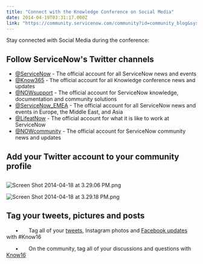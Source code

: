 ```yaml
---
title: "Connect with the Knowledge Conference on Social Media"
date: 2014-04-19T03:31:17.000Z
link: "https://community.servicenow.com/community?id=community_blog&sys_id=339c2225dbd0dbc01dcaf3231f96192c"
---
```

<p>Stay connected with Social Media during the conference:</p><p></p><h2>Follow ServiceNow's Twitter channels</h2><ul><li><a title="witter.com/servicenow" href="https://twitter.com/servicenow">@ServiceNow</a> - The official account for all ServiceNow news and events</li><li><a title="witter.com/Know365" href="https://twitter.com/Know365">@Know365</a> <span style="font-size: 13.63636302948px;">- The official account for all Knowledge conference news and updates</span></li><li><a title="witter.com/NOWsupport" href="https://twitter.com/NOWsupport">@NOWsupport</a> - The official account for ServiceNow knowledge, documentation and community solutions</li><li><a title="witter.com/ServiceNow_EMEA" href="https://twitter.com/ServiceNow_EMEA">@ServiceNow_EMEA</a> - The official account for all ServiceNow news and events in Europe, the Middle East, and Asia</li><li><a title="witter.com/LifeAtNOW" href="https://twitter.com/LifeAtNOW">@LifeatNow</a> - The official account for what it is like to work at ServiceNow<a href="https://twitter.com/ServiceNowDemo"><br/></a></li><li><a title="witter.com/NOWCommunity" href="https://twitter.com/NOWCommunity">@NOWcommunity</a> - The official account for ServiceNow community news and updates</li></ul><h2></h2><h2>Add your Twitter account to your community profile</h2><h2></h2><p><img   alt="Screen Shot 2014-04-18 at 3.29.06 PM.png" class="image-0 jive-image" src="b50d984edbd81f048c8ef4621f96194a.iix" style="height: auto; display: block; margin-left: auto; margin-right: auto;"/></p><p><img   alt="Screen Shot 2014-04-18 at 3.29.18 PM.png" class="image-1 jive-image" src="d8dc3fbddb94d3049c9ffb651f96195f.iix" style="height: auto; display: block; margin-left: auto; margin-right: auto;"/></p><h2>Tag your tweets, pictures and posts</h2><p>       •       Tag all of your <a title="witter.com/search?q=%23Know14&src=tyah&f=realtime" href="https://twitter.com/search?q=%23Know14&amp;src=tyah&amp;f=realtime">tweets</a>, Instagram photos and <a title="ww.facebook.com/hashtag/know14" href="https://www.facebook.com/hashtag/know14">Facebook updates</a> with #Know16</p><p>       •       On the community, tag all of your discussions and questions with<a title="" _jive_internal="true" href="/content?query=know15&amp;filterID=all~tag"> Know16</a></p>